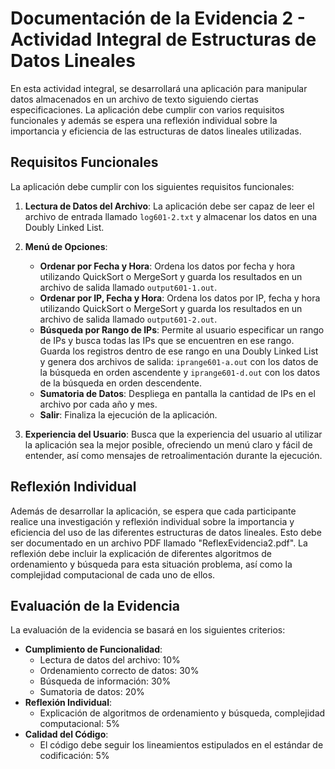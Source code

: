 # Documentación de la Evidencia 2 - Actividad Integral de Estructuras de Datos Lineales

En esta actividad integral, se desarrollará una aplicación para manipular datos almacenados en un archivo de texto siguiendo ciertas especificaciones. La aplicación debe cumplir con varios requisitos funcionales y además se espera una reflexión individual sobre la importancia y eficiencia de las estructuras de datos lineales utilizadas.

## Requisitos Funcionales

La aplicación debe cumplir con los siguientes requisitos funcionales:

1. **Lectura de Datos del Archivo**: La aplicación debe ser capaz de leer el archivo de entrada llamado `log601-2.txt` y almacenar los datos en una Doubly Linked List.

2. **Menú de Opciones**:
    - **Ordenar por Fecha y Hora**: Ordena los datos por fecha y hora utilizando QuickSort o MergeSort y guarda los resultados en un archivo de salida llamado `output601-1.out`.
    - **Ordenar por IP, Fecha y Hora**: Ordena los datos por IP, fecha y hora utilizando QuickSort o MergeSort y guarda los resultados en un archivo de salida llamado `output601-2.out`.
    - **Búsqueda por Rango de IPs**: Permite al usuario especificar un rango de IPs y busca todas las IPs que se encuentren en ese rango. Guarda los registros dentro de ese rango en una Doubly Linked List y genera dos archivos de salida: `iprange601-a.out` con los datos de la búsqueda en orden ascendente y `iprange601-d.out` con los datos de la búsqueda en orden descendente.
    - **Sumatoria de Datos**: Despliega en pantalla la cantidad de IPs en el archivo por cada año y mes.
    - **Salir**: Finaliza la ejecución de la aplicación.

3. **Experiencia del Usuario**: Busca que la experiencia del usuario al utilizar la aplicación sea la mejor posible, ofreciendo un menú claro y fácil de entender, así como mensajes de retroalimentación durante la ejecución.

## Reflexión Individual

Además de desarrollar la aplicación, se espera que cada participante realice una investigación y reflexión individual sobre la importancia y eficiencia del uso de las diferentes estructuras de datos lineales. Esto debe ser documentado en un archivo PDF llamado "ReflexEvidencia2.pdf". La reflexión debe incluir la explicación de diferentes algoritmos de ordenamiento y búsqueda para esta situación problema, así como la complejidad computacional de cada uno de ellos.

## Evaluación de la Evidencia

La evaluación de la evidencia se basará en los siguientes criterios:

- **Cumplimiento de Funcionalidad**:
    - Lectura de datos del archivo: 10%
    - Ordenamiento correcto de datos: 30%
    - Búsqueda de información: 30%
    - Sumatoria de datos: 20%
- **Reflexión Individual**: 
    - Explicación de algoritmos de ordenamiento y búsqueda, complejidad computacional: 5%
- **Calidad del Código**:
    - El código debe seguir los lineamientos estipulados en el estándar de codificación: 5%